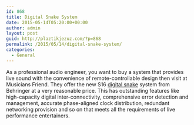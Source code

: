 ```yaml
---
id: 868
title: Digital Snake System
date: 2015-05-14T05:20:00+00:00
author: admin
layout: post
guid: http://plaztikjezuz.com/?p=868
permalink: /2015/05/14/digital-snake-system/
categories:
  - General
---
```

As a professional audio engineer, you want to buy a system that provides live sound with the convenience of remote-controllable design then visit at Musicians Friend. They offer the new S16 [digital snake](http://www.musiciansfriend.com/accessories/behringer-s16-digital-snake) system from Behringer at a very reasonable price. This has outstanding features like high-capacity digital inter-connectivity, comprehensive error detection and management, accurate phase-aligned clock distribution, redundant networking provision and so on that meets all the requirements of live performance entertainers.